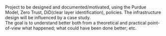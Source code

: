 Project to be designed and documented/motivated, using the Purdue Model, Zero Trust, DiD(clear layer identification), policies. The infrastructure design will be influenced by a case study.  
The goal is to understand better both from a theoretical and practical point-of-view what happened; what could have been done better; etc.
